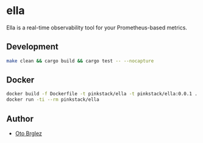 # ella

Ella is a real-time observability tool for your Prometheus-based metrics.

## Development

```bash
make clean && cargo build && cargo test -- --nocapture
```

## Docker

```bash
docker build -f Dockerfile -t pinkstack/ella -t pinkstack/ella:0.0.1 .
docker run -ti --rm pinkstack/ella
```

## Author
- [Oto Brglez](https://github.com/otobrglez)
